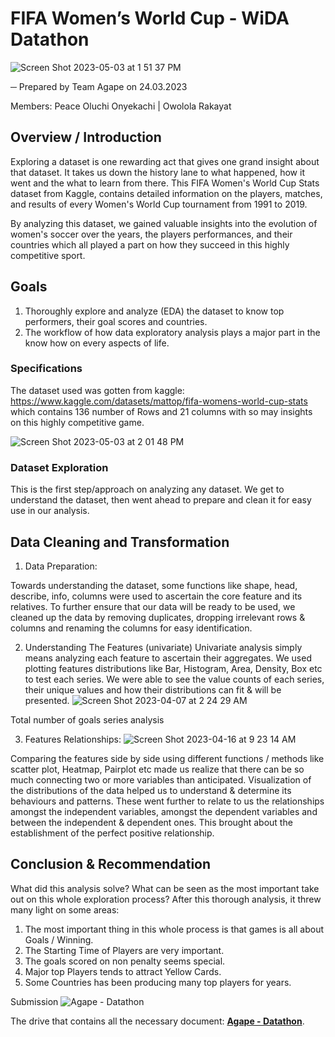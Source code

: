 # FIFA Women’s World Cup - WiDA Datathon
![Screen Shot 2023-05-03 at 1 51 37 PM](https://user-images.githubusercontent.com/38101674/235921582-0e45db30-8148-45da-a4f8-12756be4e459.png)

─
Prepared by Team Agape on 24.03.2023

Members: 
Peace Oluchi Onyekachi |
Owolola Rakayat


## Overview / Introduction

Exploring a dataset is one rewarding act that gives one grand insight about that dataset. It takes us down the history lane to what happened, how it went and the what to learn from there. This FIFA Women's World Cup Stats dataset from Kaggle, contains detailed information on the players, matches, and results of every Women's World Cup tournament from 1991 to 2019. 

By analyzing this dataset, we gained valuable insights into the evolution of women's soccer over the years, the players performances, and their countries which all played a part on how they succeed in this highly competitive sport.


## Goals
1. Thoroughly explore and analyze (EDA) the dataset to know top performers, their goal scores and countries. 
2. The workflow of how data exploratory analysis plays a major part in the know how on every aspects of life. 


### Specifications

The dataset used was gotten from kaggle: https://www.kaggle.com/datasets/mattop/fifa-womens-world-cup-stats which contains 136 number of Rows and 21 columns with so may insights on this highly competitive game.

![Screen Shot 2023-05-03 at 2 01 48 PM](https://user-images.githubusercontent.com/38101674/235923735-92ba80f2-7e88-4121-8c48-7b87fcdc7cac.png)

### Dataset Exploration
This is the first step/approach on analyzing any dataset. We get to understand the dataset, then went ahead to prepare and clean it for easy use in our analysis. 

## Data Cleaning and Transformation

1. Data Preparation:

Towards understanding the dataset, some functions like shape, head, describe, info, columns were used to ascertain the core feature and its relatives.
To further ensure that our data will be ready to be used, we cleaned up the data by removing duplicates, dropping irrelevant rows & columns and renaming the columns for easy identification. 

2. Understanding The Features (univariate) 
Univariate analysis simply means analyzing each feature to ascertain their aggregates. 
We used plotting features distributions like Bar, Histogram, Area, Density, Box etc to test each series. We were able to see the value counts of each series, their unique values and how their distributions can fit & will be presented. 
![Screen Shot 2023-04-07 at 2 24 29 AM](https://user-images.githubusercontent.com/38101674/235924577-fb13e0fe-852a-46ad-a9c4-1978dd1d2e90.png)


Total number of goals series analysis 

3. Features Relationships:
![Screen Shot 2023-04-16 at 9 23 14 AM](https://user-images.githubusercontent.com/38101674/235924381-239a0beb-8d3e-4dce-8e22-9b2e18351c40.png)


Comparing the features side by side using different functions / methods like scatter plot, Heatmap, Pairplot etc made us realize that there can be so much connecting two or more variables than anticipated.
Visualization of the distributions of the data helped us to understand & determine its behaviours and patterns.  These went further to relate to us the relationships amongst the independent variables, amongst the dependent variables and between the independent & dependent ones. 
This brought about the establishment of the perfect positive relationship.


## Conclusion & Recommendation
What did this analysis solve? What can be seen as the most important take out on this whole exploration process? After this thorough analysis, it threw many light on some areas: 

1. The most important thing in this whole process is that games is all about Goals / Winning.
2. The Starting Time of Players are very important.
3. The goals scored on non penalty seems special.
4. Major top Players tends to attract Yellow Cards.
5. Some Countries has been producing many top players for years. 

Submission
![Agape - Datathon](https://user-images.githubusercontent.com/38101674/235920738-6fdc68d3-bb3b-411c-9dec-cd2843852973.png)

The drive that contains all the necessary document: **[Agape - Datathon](https://drive.google.com/drive/folders/173xjbmy-uLFp1bK6C87sP3rkpor0F8xT?usp=share_link)**.
